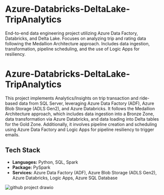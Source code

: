 # Azure-Databricks-DeltaLake-TripAnalytics
End-to-end data engineering project utilizing Azure Data Factory, Databricks, and Delta Lake. Focuses on analyzing trip and rating data following the Medallion Architecture approach. Includes data ingestion, transformation, pipeline scheduling, and the use of Logic Apps for resiliency.

# Azure-Databricks-DeltaLake-TripAnalytics
This project implements Analytics/Insights on trip transaction and ride-based data from SQL Server, leveraging Azure Data Factory (ADF), Azure Blob Storage (ADLS Gen2), and Azure Databricks. It follows the Medallion Architecture approach, which includes data ingestion into a Bronze Zone, data transformation via Azure Databricks, and data loading into Delta tables for the Gold Zone. Additionally, it involves pipeline creation and scheduling using Azure Data Factory and Logic Apps for pipeline resiliency to trigger emails.

## Tech Stack
- **Languages:** Python, SQL, Spark
- **Package:** PySpark
- **Services:** Azure Data Factory (ADF), Azure Blob Storage (ADLS Gen2), Azure Databricks, Logic Apps, Azure SQL Database


![github project drawio](https://github.com/26nikhilkumar/Azure-Databricks-DeltaLake-TripAnalytics/assets/59439090/89d83086-0cbb-4f63-8542-aba1d5ab1655)
